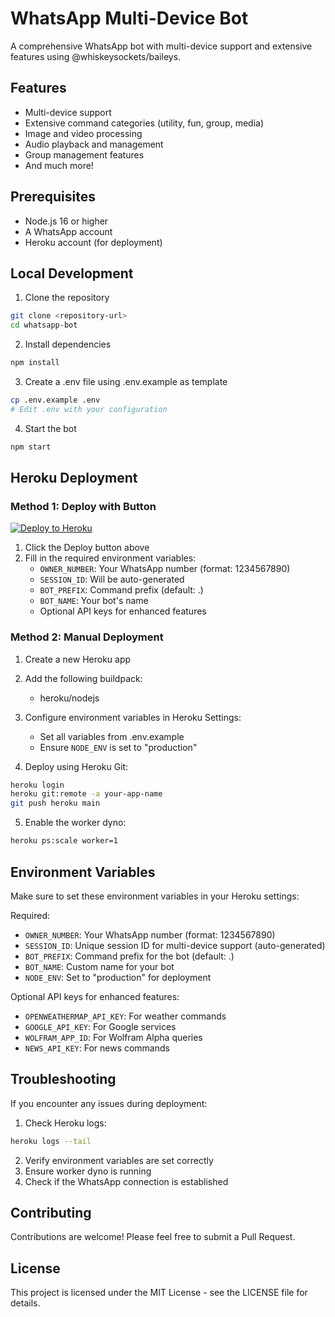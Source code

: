 # WhatsApp Multi-Device Bot

A comprehensive WhatsApp bot with multi-device support and extensive features using @whiskeysockets/baileys.

## Features

- Multi-device support
- Extensive command categories (utility, fun, group, media)
- Image and video processing
- Audio playback and management
- Group management features
- And much more!

## Prerequisites

- Node.js 16 or higher
- A WhatsApp account
- Heroku account (for deployment)

## Local Development

1. Clone the repository
```bash
git clone <repository-url>
cd whatsapp-bot
```

2. Install dependencies
```bash
npm install
```

3. Create a .env file using .env.example as template
```bash
cp .env.example .env
# Edit .env with your configuration
```

4. Start the bot
```bash
npm start
```

## Heroku Deployment

### Method 1: Deploy with Button

[![Deploy to Heroku](https://www.herokucdn.com/deploy/button.svg)](https://heroku.com/deploy)

1. Click the Deploy button above
2. Fill in the required environment variables:
   - `OWNER_NUMBER`: Your WhatsApp number (format: 1234567890)
   - `SESSION_ID`: Will be auto-generated
   - `BOT_PREFIX`: Command prefix (default: .)
   - `BOT_NAME`: Your bot's name
   - Optional API keys for enhanced features

### Method 2: Manual Deployment

1. Create a new Heroku app
2. Add the following buildpack:
   - heroku/nodejs

3. Configure environment variables in Heroku Settings:
   - Set all variables from .env.example
   - Ensure `NODE_ENV` is set to "production"

4. Deploy using Heroku Git:
```bash
heroku login
heroku git:remote -a your-app-name
git push heroku main
```

5. Enable the worker dyno:
```bash
heroku ps:scale worker=1
```

## Environment Variables

Make sure to set these environment variables in your Heroku settings:

Required:
- `OWNER_NUMBER`: Your WhatsApp number (format: 1234567890)
- `SESSION_ID`: Unique session ID for multi-device support (auto-generated)
- `BOT_PREFIX`: Command prefix for the bot (default: .)
- `BOT_NAME`: Custom name for your bot
- `NODE_ENV`: Set to "production" for deployment

Optional API keys for enhanced features:
- `OPENWEATHERMAP_API_KEY`: For weather commands
- `GOOGLE_API_KEY`: For Google services
- `WOLFRAM_APP_ID`: For Wolfram Alpha queries
- `NEWS_API_KEY`: For news commands

## Troubleshooting

If you encounter any issues during deployment:

1. Check Heroku logs:
```bash
heroku logs --tail
```

2. Verify environment variables are set correctly
3. Ensure worker dyno is running
4. Check if the WhatsApp connection is established

## Contributing

Contributions are welcome! Please feel free to submit a Pull Request.

## License

This project is licensed under the MIT License - see the LICENSE file for details.